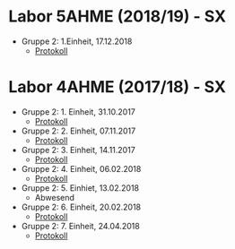 # Labor 5AHME (2018/19) - SX
* Gruppe 2: 1.Einheit, 17.12.2018
  * [Protokoll](https://github.com/HTLMechatronics/m14-la1-sx/blob/moemim14/5AHME/protokoll_g2_moemim14_2018-12-17.md)


# Labor 4AHME (2017/18) - SX

* Gruppe 2: 1. Einheit, 31.10.2017
  * [Protokoll](https://github.com/HTLMechatronics/m14-la1-sx/blob/moemim14/moemim14/Protokoll_31.10.2017.md)
* Gruppe 2: 2. Einheit, 07.11.2017  
  * [Protokoll](https://github.com/HTLMechatronics/m14-la1-sx/blob/moemim14/moemim14/Protokoll_7.11.2017.md)
* Gruppe 2: 3. Einheit, 14.11.2017
  * [Protokoll](https://github.com/HTLMechatronics/m14-la1-sx/blob/moemim14/moemim14/Protokoll_14.11.2017.md#3-protokoll---14112017)
* Gruppe 2: 4. Einheit, 06.02.2018
  *  [Protokoll](https://github.com/HTLMechatronics/m14-la1-sx/blob/moemim14/moemim14/Protokoll_6.2.2018.md#protokoll---06022018)
* Gruppe 2: 5. Einhiet, 13.02.2018
  * Abwesend
* Gruppe 2: 6. Einheit, 20.02.2018
  * [Protokoll](https://github.com/HTLMechatronics/m14-la1-sx/blob/moemim14/moemim14/Protokoll_20.02.2018.md)
* Gruppe 2: 7. Einheit, 24.04.2018
  * [Protokoll](https://github.com/HTLMechatronics/m14-la1-sx/blob/moemim14/moemim14/Protokoll_24.04.2018.md)
